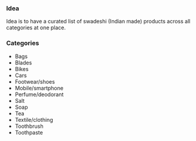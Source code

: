### Idea
Idea is to have a curated list of swadeshi (Indian made) products across all categories at one place. 

### Categories
- Bags
- Blades
- Bikes
- Cars
- Footwear/shoes
- Mobile/smartphone
- Perfume/deodorant
- Salt
- Soap
- Tea
- Textile/clothing
- Toothbrush
- Toothpaste
